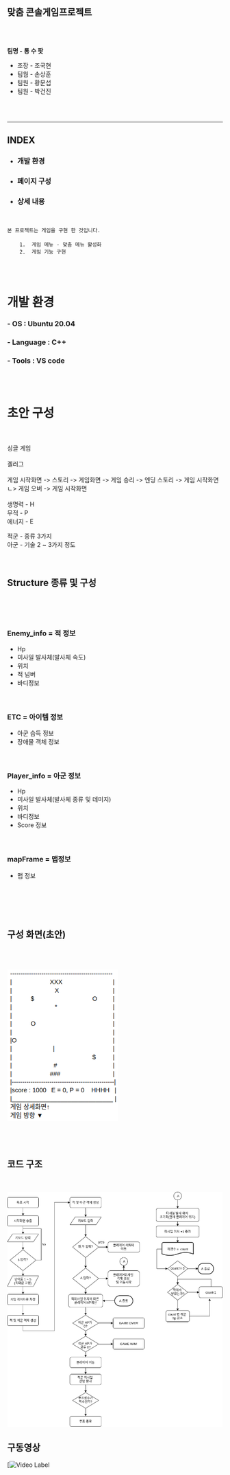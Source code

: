 ## 맞춤 콘솔게임프로젝트
<Br><br>

  
**팀명 - 통 수 팟**

*   조장 - 조국현
*   팀웜 - 손상훈
*   팀원 - 황문섭
*   팀원 - 박건진

<br><br>

----

## INDEX
*    ### 개발 환경
*    ### 페이지 구성
*    ### 상세 내용

<br>

```
본 프로젝트는 게임을 구현 한 것입니다.

    1.  게임 메뉴 - 맞춤 메뉴 활성화
    2.  게임 기능 구현

```
<br><br>
# 개발 환경
### - OS : Ubuntu 20.04
### - Language : C++
### - Tools : VS code

<br><br>
# 초안 구성
<br><br>
싱글 게임
<br><br>
겔러그
<br><br>
게임 시작화면 -> 스토리 -> 게임화면 -> 게임 승리 -> 엔딩 스토리 -> 게임 시작화면<br>
                             ㄴ> 게임 오버 -> 게임 시작화면 
<br><br>
생명력 - H<br>
무적 - P<br>
에너지 - E<br>

적군 - 종류 3가지<br>
아군 - 기술 2 ~ 3가지 정도
<br><br><br>
## Structure 종류 및 구성
<br><br><br>
### Enemy_info = 적 정보
* Hp
* 미사일 발사체(발사체 속도)
* 위치
* 적 넘버
* 바디정보
<br><br><br>
### ETC = 아이템 정보
* 아군 습득 정보
* 장애물 객체 정보
<br><br><br>
### Player_info = 아군 정보
* Hp
* 미사일 발사체(발사체 종류 및 데미지)
* 위치
* 바디정보
* Score 정보
<br><br><br>
### mapFrame = 맵정보
* 맵 정보

<br><br><br><br>
## 구성 화면(초안)
<br><br><br>
<img src ='22222.png'>  
<br><br><br>


## 코드 구조 

<br><br>
<img src = 'game blockdiagram.png'>


## 구동영상 

[![Video Label](https://www.youtube.com/watch?v=yt8N-5jgttY)
